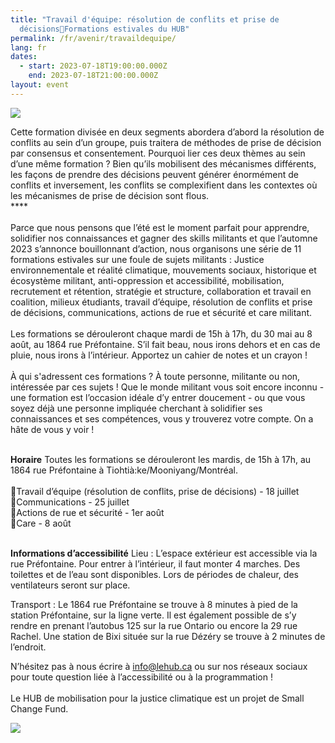 ```yaml
---
title: "Travail d'équipe: résolution de conflits et prise de
  décisions🌸Formations estivales du HUB"
permalink: /fr/avenir/travaildequipe/
lang: fr
dates:
  - start: 2023-07-18T19:00:00.000Z
    end: 2023-07-18T21:00:00.000Z
layout: event
---
```

![](/media/copie_de_copie_de_formations_estivales_du_hub_1000_200_px_1_.png)

Cette formation divisée en deux segments abordera d’abord la résolution de conflits au sein d’un groupe, puis traitera de méthodes de prise de décision par consensus et consentement. Pourquoi lier ces deux thèmes au sein d’une même formation ? Bien qu’ils mobilisent des mécanismes différents, les façons de prendre des décisions peuvent générer énormément de conflits et inversement, les conflits se complexifient dans les contextes où les mécanismes de prise de décision sont flous.\
\*﻿\*\*\*\
\
Parce que nous pensons que l’été est le moment parfait pour apprendre, solidifier nos connaissances et gagner des skills militants et que l’automne 2023 s’annonce bouillonnant d’action, nous organisons une série de 11 formations estivales sur une foule de sujets militants : Justice environnementale et réalité climatique, mouvements sociaux, historique et écosystème militant, anti-oppression et accessibilité, mobilisation, recrutement et rétention, stratégie et structure, collaboration et travail en coalition, milieux étudiants, travail d’équipe, résolution de conflits et prise de décisions, communications, actions de rue et sécurité et care militant.\
\
Les formations se dérouleront chaque mardi de 15h à 17h, du 30 mai au 8 août, au 1864 rue Préfontaine. S’il fait beau, nous irons dehors et en cas de pluie, nous irons à l’intérieur. Apportez un cahier de notes et un crayon !\
\
À qui s'adressent ces formations ? À toute personne, militante ou non, intéressée par ces sujets ! Que le monde militant vous soit encore inconnu - une formation est l’occasion idéale d’y entrer doucement - ou que vous soyez déjà une personne impliquée cherchant à solidifier ses connaissances et ses compétences, vous y trouverez votre compte. On a hâte de vous y voir !

\
**Horaire**
Toutes les formations se dérouleront les mardis, de 15h à 17h, au 1864 rue Préfontaine à Tiohtià:ke/Mooniyang/Montréal.\
\
🌿Travail d’équipe (résolution de conflits, prise de décisions) - 18 juillet \
🌿Communications - 25 juillet\
🌿Actions de rue et sécurité - 1er août\
🌿Care - 8 août

\
**Informations d’accessibilité** 
Lieu : L’espace extérieur est accessible via la rue Préfontaine. Pour entrer à l’intérieur, il faut monter 4 marches. Des toilettes et de l’eau sont disponibles. Lors de périodes de chaleur, des ventilateurs seront sur place. 

Transport : Le 1864 rue Préfontaine se trouve à 8 minutes à pied de la station Préfontaine, sur la ligne verte. Il est également possible de s’y rendre en prenant l’autobus 125 sur la rue Ontario ou encore la 29 rue Rachel. Une station de Bixi située sur la rue Dézéry se trouve à 2 minutes de l’endroit.

N’hésitez pas à nous écrire à info@lehub.ca ou sur nos réseaux sociaux pour toute question liée à l’accessibilité ou à la programmation !\
\
L﻿e HUB de mobilisation pour la justice climatique est un projet de Small Change Fund.

![](/media/sans_titre_6_.png)